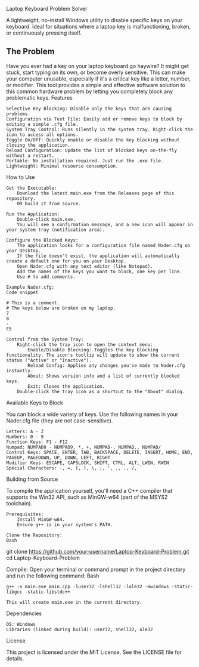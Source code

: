 Laptop Keyboard Problem Solver

A lightweight, no-install Windows utility to disable specific keys on your keyboard. Ideal for situations where a laptop key is malfunctioning, broken, or continuously pressing itself.

## The Problem

Have you ever had a key on your laptop keyboard go haywire? It might get stuck, start typing on its own, or become overly sensitive. This can make your computer unusable, especially if it's a critical key like a letter, number, or modifier. This tool provides a simple and effective software solution to this common hardware problem by letting you completely block any problematic keys.
Features

    Selective Key Blocking: Disable only the keys that are causing problems.
    Configuration via Text File: Easily add or remove keys to block by editing a simple .cfg file.
    System Tray Control: Runs silently in the system tray. Right-click the icon to access all options.
    Toggle On/Off: Quickly enable or disable the key blocking without closing the application.
    Reload Configuration: Update the list of blocked keys on-the-fly without a restart.
    Portable: No installation required. Just run the .exe file.
    Lightweight: Minimal resource consumption.

How to Use

    Get the Executable:
        Download the latest main.exe from the Releases page of this repository.
        OR build it from source.

    Run the Application:
        Double-click main.exe.
        You will see a confirmation message, and a new icon will appear in your system tray (notification area).

    Configure the Blocked Keys:
        The application looks for a configuration file named Nader.cfg on your Desktop.
        If the file doesn't exist, the application will automatically create a default one for you on your Desktop.
        Open Nader.cfg with any text editor (like Notepad).
        Add the names of the keys you want to block, one key per line.
        Use # to add comments.

    Example Nader.cfg:
    Code snippet

    # This is a comment.
    # The keys below are broken on my laptop.
    7
    8
    -
    F5

    Control from the System Tray:
        Right-click the tray icon to open the context menu:
            Enable/Disable Blocking: Toggles the key blocking functionality. The icon's tooltip will update to show the current status ("Active" or "Inactive").
            Reload Config: Applies any changes you've made to Nader.cfg instantly.
            About: Shows version info and a list of currently blocked keys.
            Exit: Closes the application.
        Double-click the tray icon as a shortcut to the "About" dialog.

Available Keys to Block

You can block a wide variety of keys. Use the following names in your Nader.cfg file (they are not case-sensitive).

    Letters: A - Z
    Numbers: 0 - 9
    Function Keys: F1 - F12
    Numpad: NUMPAD0 - NUMPAD9, *, +, NUMPAD-, NUMPAD., NUMPAD/
    Control Keys: SPACE, ENTER, TAB, BACKSPACE, DELETE, INSERT, HOME, END, PAGEUP, PAGEDOWN, UP, DOWN, LEFT, RIGHT
    Modifier Keys: ESCAPE, CAPSLOCK, SHIFT, CTRL, ALT, LWIN, RWIN
    Special Characters: -, =, [, ], \, ;, ', ,, ., /, `

Building from Source

To compile the application yourself, you'll need a C++ compiler that supports the Win32 API, such as MinGW-w64 (part of the MSYS2 toolchain).

    Prerequisites:
        Install MinGW-w64.
        Ensure g++ is in your system's PATH.

    Clone the Repository:
    Bash

git clone https://github.com/your-username/Laptop-Keyboard-Problem.git
cd Laptop-Keyboard-Problem

Compile:
Open your terminal or command prompt in the project directory and run the following command:
Bash

    g++ -o main.exe main.cpp -luser32 -lshell32 -lole32 -mwindows -static-libgcc -static-libstdc++

    This will create main.exe in the current directory.

Dependencies

    OS: Windows
    Libraries (linked during build): user32, shell32, ole32

License

This project is licensed under the MIT License. See the LICENSE file for details.
